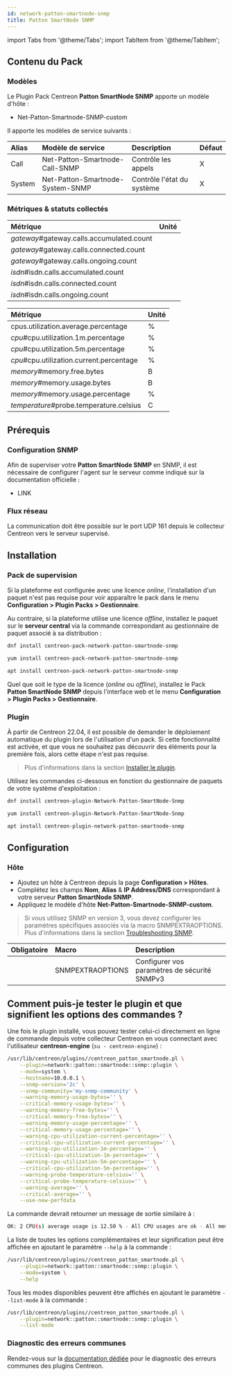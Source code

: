```yaml
---
id: network-patton-smartnode-snmp
title: Patton SmartNode SNMP
---
```

import Tabs from '@theme/Tabs';
import TabItem from '@theme/TabItem';


## Contenu du Pack

### Modèles

Le Plugin Pack Centreon **Patton SmartNode SNMP** apporte un modèle d'hôte :

* Net-Patton-Smartnode-SNMP-custom

Il apporte les modèles de service suivants :

| Alias  | Modèle de service                | Description                | Défaut |
|:-------|:---------------------------------|:---------------------------|:-------|
| Call   | Net-Patton-Smartnode-Call-SNMP   | Contrôle les appels        | X      |
| System | Net-Patton-Smartnode-System-SNMP | Contrôle l'état du système | X      |

### Métriques & statuts collectés

<Tabs groupId="sync">
<TabItem value="Call" label="Call">

| Métrique                                  | Unité |
|:------------------------------------------|:------|
| *gateway*#gateway.calls.accumulated.count |       |
| *gateway*#gateway.calls.connected.count   |       |
| *gateway*#gateway.calls.ongoing.count     |       |
| *isdn*#isdn.calls.accumulated.count       |       |
| *isdn*#isdn.calls.connected.count         |       |
| *isdn*#isdn.calls.ongoing.count           |       |

</TabItem>
<TabItem value="System" label="System">

| Métrique                                 | Unité |
|:-----------------------------------------|:------|
| cpus.utilization.average.percentage      | %     |
| *cpu*#cpu.utilization.1m.percentage      | %     |
| *cpu*#cpu.utilization.5m.percentage      | %     |
| *cpu*#cpu.utilization.current.percentage | %     |
| *memory*#memory.free.bytes               | B     |
| *memory*#memory.usage.bytes              | B     |
| *memory*#memory.usage.percentage         | %     |
| *temperature*#probe.temperature.celsius  | C     |

</TabItem>
</Tabs>

## Prérequis

### Configuration SNMP

Afin de superviser votre **Patton SmartNode SNMP** en SNMP,  il est nécessaire de configurer l'agent sur le serveur comme indiqué sur la documentation officielle :
* LINK

### Flux réseau

La communication doit être possible sur le port UDP 161 depuis le collecteur
Centreon vers le serveur supervisé.

## Installation

### Pack de supervision

Si la plateforme est configurée avec une licence *online*, l'installation d'un paquet
n'est pas requise pour voir apparaître le pack dans le menu **Configuration > Plugin Packs > Gestionnaire**.

Au contraire, si la plateforme utilise une licence *offline*, installez le paquet
sur le **serveur central** via la commande correspondant au gestionnaire de paquet
associé à sa distribution :

<Tabs groupId="sync">
<TabItem value="Alma / RHEL / Oracle Linux 8" label="Alma / RHEL / Oracle Linux 8">

```bash
dnf install centreon-pack-network-patton-smartnode-snmp
```

</TabItem>
<TabItem value="CentOS 7" label="CentOS 7">

```bash
yum install centreon-pack-network-patton-smartnode-snmp
```

</TabItem>
<TabItem value="Debian 11" label="Debian 11">

```bash
apt install centreon-pack-network-patton-smartnode-snmp
```

</TabItem>
</Tabs>

Quel que soit le type de la licence (*online* ou *offline*), installez le Pack **Patton SmartNode SNMP**
depuis l'interface web et le menu **Configuration > Plugin Packs > Gestionnaire**.

### Plugin

À partir de Centreon 22.04, il est possible de demander le déploiement automatique
du plugin lors de l'utilisation d'un pack. Si cette fonctionnalité est activée, et
que vous ne souhaitez pas découvrir des éléments pour la première fois, alors cette
étape n'est pas requise.

> Plus d'informations dans la section [Installer le plugin](/docs/monitoring/pluginpacks/#installer-le-plugin).

Utilisez les commandes ci-dessous en fonction du gestionnaire de paquets de votre système d'exploitation :

<Tabs groupId="sync">
<TabItem value="Alma / RHEL / Oracle Linux 8" label="Alma / RHEL / Oracle Linux 8">

```bash
dnf install centreon-plugin-Network-Patton-SmartNode-Snmp
```

</TabItem>
<TabItem value="CentOS 7" label="CentOS 7">

```bash
yum install centreon-plugin-Network-Patton-SmartNode-Snmp
```

</TabItem>
<TabItem value="Debian 11" label="Debian 11">

```bash
apt install centreon-plugin-network-patton-smartnode-snmp
```

</TabItem>
</Tabs>

## Configuration

### Hôte

* Ajoutez un hôte à Centreon depuis la page **Configuration > Hôtes**.
* Complétez les champs **Nom**, **Alias** & **IP Address/DNS** correspondant à votre serveur **Patton SmartNode SNMP**.
* Appliquez le modèle d'hôte **Net-Patton-Smartnode-SNMP-custom**.

> Si vous utilisez SNMP en version 3, vous devez configurer les paramètres spécifiques associés via la macro SNMPEXTRAOPTIONS.
> Plus d'informations dans la section [Troubleshooting SNMP](../getting-started/how-to-guides/troubleshooting-plugins.md#snmpv3-options-mapping).

| Obligatoire | Macro            | Description                                  |
|:------------|:-----------------|:---------------------------------------------|
|             | SNMPEXTRAOPTIONS | Configurer vos paramètres de sécurité SNMPv3 |

## Comment puis-je tester le plugin et que signifient les options des commandes ?

Une fois le plugin installé, vous pouvez tester celui-ci directement en ligne
de commande depuis votre collecteur Centreon en vous connectant avec
l'utilisateur **centreon-engine** (`su - centreon-engine`) :

```bash
/usr/lib/centreon/plugins//centreon_patton_smartnode.pl \
    --plugin=network::patton::smartnode::snmp::plugin \
    --mode=system \
    --hostname=10.0.0.1 \
    --snmp-version='2c' \
    --snmp-community='my-snmp-community' \
    --warning-memory-usage-bytes='' \
    --critical-memory-usage-bytes='' \
    --warning-memory-free-bytes='' \
    --critical-memory-free-bytes='' \
    --warning-memory-usage-percentage='' \
    --critical-memory-usage-percentage='' \
    --warning-cpu-utilization-current-percentage='' \
    --critical-cpu-utilization-current-percentage='' \
    --warning-cpu-utilization-1m-percentage='' \
    --critical-cpu-utilization-1m-percentage='' \
    --warning-cpu-utilization-5m-percentage='' \
    --critical-cpu-utilization-5m-percentage='' \
    --warning-probe-temperature-celsius='' \
    --critical-probe-temperature-celsius='' \
    --warning-average='' \
    --critical-average='' \
    --use-new-perfdata
```

La commande devrait retourner un message de sortie similaire à :

```bash
OK: 2 CPU(s) average usage is 12.50 % - All CPU usages are ok - All memory usages are ok - All temperatures are ok | 'cpus.utilization.average.percentage'=12.50%;;;0;100 'CPU 2#cpu.utilization.current.percentage'=15.00%;;;0;100 'CPU 2#cpu.utilization.1m.percentage'=5.00%;;;0;100 'CPU 2#cpu.utilization.5m.percentage'=2.00%;;;0;100 'Main CPU#cpu.utilization.current.percentage'=10.00%;;;0;100 'Main CPU#cpu.utilization.1m.percentage'=4.00%;;;0;100 'Main CPU#cpu.utilization.5m.percentage'=3.00%;;;0;100 'System Heap#memory.usage.bytes'=10997440B;;;0;400000000 'System Heap#memory.free.bytes'=233509184B;;;0;400000000 'System Heap#memory.usage.percentage'=2.75%;;;0;100 'System memory 2#memory.usage.bytes'=200000000B;;;0;300000000 'System memory 2#memory.free.bytes'=100000000B;;;0;300000000 'System memory 2#memory.usage.percentage'=66.67%;;;0;100 'Probe 1#probe.temperature.celsius'=47.00C;;;0;100 'Probe 2#probe.temperature.celsius'=43.00C;;;0;100
```

La liste de toutes les options complémentaires et leur signification peut être
affichée en ajoutant le paramètre `--help` à la commande :

```bash
/usr/lib/centreon/plugins//centreon_patton_smartnode.pl \
    --plugin=network::patton::smartnode::snmp::plugin \
    --mode=system \
    --help
```

Tous les modes disponibles peuvent être affichés en ajoutant le paramètre
`--list-mode` à la commande :

```bash
/usr/lib/centreon/plugins//centreon_patton_smartnode.pl \
    --plugin=network::patton::smartnode::snmp::plugin \
    --list-mode
```

### Diagnostic des erreurs communes

Rendez-vous sur la [documentation dédiée](../getting-started/how-to-guides/troubleshooting-plugins.md)
pour le diagnostic des erreurs communes des plugins Centreon.
